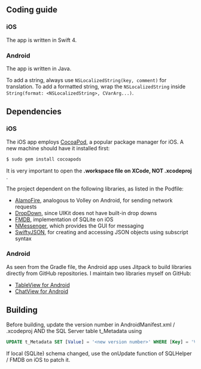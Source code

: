 ## Coding guide
### iOS
The app is written in Swift 4.

### Android
The app is written in Java.

To add a string, always use `NSLocalizedString(key, comment)` for translation. To add a formatted string, wrap the `NSLocalizedString` inside `String(format: <NSLocalizedString>, CVarArg...)`.

## Dependencies
### iOS
The iOS app employs [CocoaPod](https://cocoapods.org/), a popular package manager for iOS. A new machine should have it installed first:
```bash
$ sudo gem install cocoapods
```
It is very important to open the **.workspace file on XCode, NOT .xcodeproj** .

The project dependent on the following libraries, as listed in the Podfile:
-	[AlamoFire](https://github.com/Alamofire/Alamofire), analogous to Volley on Android, for sending network requests
-	[DropDown](https://github.com/AssistoLab/DropDown), since UIKit does not have built-in drop downs
-	[FMDB](https://github.com/ccgus/fmdb), implementation of SQLite on iOS
-	[NMessenger](https://github.com/eBay/NMessenger), which provides the GUI for messaging
-	[SwiftyJSON](https://github.com/SwiftyJSON/SwiftyJSON), for creating and accessing JSON objects using subscript syntax

### Android
As seen from the Gradle file, the Android app uses Jitpack to build libraries directly from GitHub repositories.
I maintain two libraries myself on GitHub:
-	[TableView for Android](https://github.com/SoftFeta/TableView)
-	[ChatView for Android](https://github.com/SoftFeta/ChatView)
## Building
Before building, update the version number in AndroidManifest.xml / .xcodeproj AND the SQL Server table t_Metadata using 
```sql
UPDATE t_Metadata SET [Value] = '<new version number>' WHERE [Key] = 'VERSION_NUMBER'
```
If local (SQLite) schema changed, use the onUpdate function of SQLHelper / FMDB on iOS to patch it.
